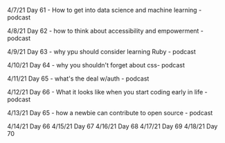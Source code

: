 4/7/21
Day 61 - How to get into data science and machine learning - podcast

4/8/21
Day 62 - how to think about accessibility and empowerment - podcast

4/9/21
Day 63 - why ypu should consider learning Ruby - podcast

4/10/21
Day 64 - why you shouldn't forget about css- podcast

4/11/21
Day 65 - what's the deal w/auth - podcast

4/12/21
Day 66 - What it looks like when you start coding early in life - podcast

4/13/21
Day 65 - how a newbie can contribute to open source - podcast

4/14/21
Day 66
4/15/21
Day 67
4/16/21
Day 68
4/17/21
Day 69
4/18/21
Day 70
